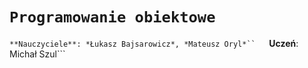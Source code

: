# `Programowanie obiektowe`
```**Nauczyciele**: *Łukasz Bajsarowicz*, *Mateusz Oryl*``  
```**Uczeń**: Michał Szul```
